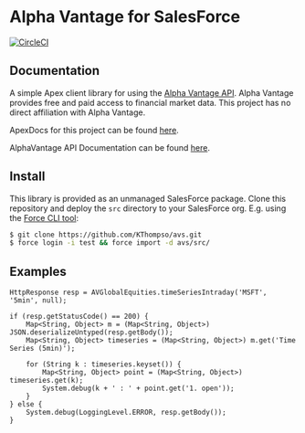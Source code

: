 # Alpha Vantage for SalesForce

[![CircleCI](https://circleci.com/gh/KThompso/avs.svg?style=svg&circle-token=0dc7f94d920d53cd8a6f30b82e6b522893d0b684)](https://circleci.com/gh/KThompso/avs)

Documentation
-------------

A simple Apex client library for using the [Alpha Vantage API][alpha-vantage-api-docs].  Alpha Vantage provides free and paid access to financial market data.  This project has no direct affiliation with Alpha Vantage.

ApexDocs for this project can be found [here][gh-pages].

AlphaVantage API Documentation can be found [here][alpha-vantage-api-docs].

Install
-------

This library is provided as an unmanaged SalesForce package.  Clone this repository and deploy the `src` directory to your SalesForce org.  E.g. using the [Force CLI tool][force-cli]:

```Bash
$ git clone https://github.com/KThompso/avs.git
$ force login -i test && force import -d avs/src/
```

Examples
--------

```Apex
HttpResponse resp = AVGlobalEquities.timeSeriesIntraday('MSFT', '5min', null);

if (resp.getStatusCode() == 200) {
    Map<String, Object> m = (Map<String, Object>) JSON.deserializeUntyped(resp.getBody());
    Map<String, Object> timeseries = (Map<String, Object>) m.get('Time Series (5min)');
    
    for (String k : timeseries.keyset()) {
        Map<String, Object> point = (Map<String, Object>) timeseries.get(k);
        System.debug(k + ' : ' + point.get('1. open'));
    }
} else {
    System.debug(LoggingLevel.ERROR, resp.getBody());
}
```

[alpha-vantage-api-docs]: https://www.alphavantage.co/documentation/
[force-cli]: https://force-cli.heroku.com/
[gh-pages]: https://kthompso.github.io/avs
